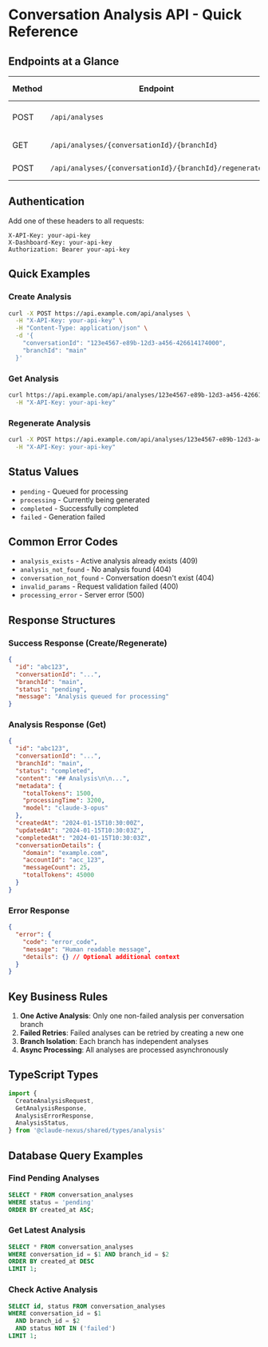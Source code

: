 # Conversation Analysis API - Quick Reference

## Endpoints at a Glance

| Method | Endpoint                                               | Description         | Status Codes  |
| ------ | ------------------------------------------------------ | ------------------- | ------------- |
| POST   | `/api/analyses`                                        | Create new analysis | 201, 404, 409 |
| GET    | `/api/analyses/{conversationId}/{branchId}`            | Get analysis        | 200, 404      |
| POST   | `/api/analyses/{conversationId}/{branchId}/regenerate` | Regenerate analysis | 201, 404      |

## Authentication

Add one of these headers to all requests:

```
X-API-Key: your-api-key
X-Dashboard-Key: your-api-key
Authorization: Bearer your-api-key
```

## Quick Examples

### Create Analysis

```bash
curl -X POST https://api.example.com/api/analyses \
  -H "X-API-Key: your-api-key" \
  -H "Content-Type: application/json" \
  -d '{
    "conversationId": "123e4567-e89b-12d3-a456-426614174000",
    "branchId": "main"
  }'
```

### Get Analysis

```bash
curl https://api.example.com/api/analyses/123e4567-e89b-12d3-a456-426614174000/main \
  -H "X-API-Key: your-api-key"
```

### Regenerate Analysis

```bash
curl -X POST https://api.example.com/api/analyses/123e4567-e89b-12d3-a456-426614174000/main/regenerate \
  -H "X-API-Key: your-api-key"
```

## Status Values

- `pending` - Queued for processing
- `processing` - Currently being generated
- `completed` - Successfully completed
- `failed` - Generation failed

## Common Error Codes

- `analysis_exists` - Active analysis already exists (409)
- `analysis_not_found` - No analysis found (404)
- `conversation_not_found` - Conversation doesn't exist (404)
- `invalid_params` - Request validation failed (400)
- `processing_error` - Server error (500)

## Response Structures

### Success Response (Create/Regenerate)

```json
{
  "id": "abc123",
  "conversationId": "...",
  "branchId": "main",
  "status": "pending",
  "message": "Analysis queued for processing"
}
```

### Analysis Response (Get)

```json
{
  "id": "abc123",
  "conversationId": "...",
  "branchId": "main",
  "status": "completed",
  "content": "## Analysis\n\n...",
  "metadata": {
    "totalTokens": 1500,
    "processingTime": 3200,
    "model": "claude-3-opus"
  },
  "createdAt": "2024-01-15T10:30:00Z",
  "updatedAt": "2024-01-15T10:30:03Z",
  "completedAt": "2024-01-15T10:30:03Z",
  "conversationDetails": {
    "domain": "example.com",
    "accountId": "acc_123",
    "messageCount": 25,
    "totalTokens": 45000
  }
}
```

### Error Response

```json
{
  "error": {
    "code": "error_code",
    "message": "Human readable message",
    "details": {} // Optional additional context
  }
}
```

## Key Business Rules

1. **One Active Analysis**: Only one non-failed analysis per conversation branch
2. **Failed Retries**: Failed analyses can be retried by creating a new one
3. **Branch Isolation**: Each branch has independent analyses
4. **Async Processing**: All analyses are processed asynchronously

## TypeScript Types

```typescript
import {
  CreateAnalysisRequest,
  GetAnalysisResponse,
  AnalysisErrorResponse,
  AnalysisStatus,
} from '@claude-nexus/shared/types/analysis'
```

## Database Query Examples

### Find Pending Analyses

```sql
SELECT * FROM conversation_analyses
WHERE status = 'pending'
ORDER BY created_at ASC;
```

### Get Latest Analysis

```sql
SELECT * FROM conversation_analyses
WHERE conversation_id = $1 AND branch_id = $2
ORDER BY created_at DESC
LIMIT 1;
```

### Check Active Analysis

```sql
SELECT id, status FROM conversation_analyses
WHERE conversation_id = $1
  AND branch_id = $2
  AND status NOT IN ('failed')
LIMIT 1;
```
